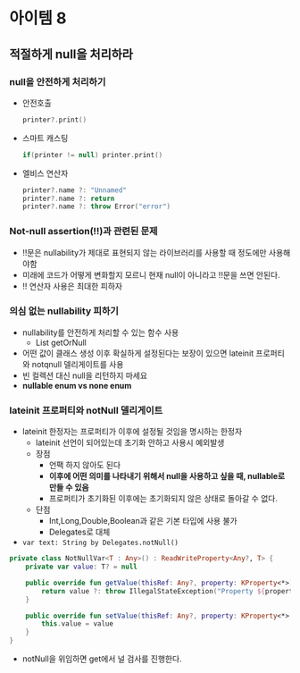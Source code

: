 # 아이템 8

## 적절하게 null을 처리하라

### null을 안전하게 처리하기

- 안전호출
    
    ```kotlin
    printer?.print()
    ```
    
- 스마트 캐스팅
    
    ```kotlin
    if(printer != null) printer.print()
    ```
    
- 엘비스 연산자
    
    ```kotlin
    printer?.name ?: "Unnamed"
    printer?.name ?: return
    printer?.name ?: throw Error("error")
    ```
    

### Not-null assertion(!!)과 관련된 문제

- !!문은 nullability가 제대로 표현되지 않는 라이브러리를 사용할 때 정도에만 사용해야함
- 미래에 코드가 어떻게 변화할지 모르니 현재 null이 아니라고 !!문을 쓰면 안된다.
- !! 연산자 사용은 최대한 피하자

 

### 의심 없는 nullability 피하기

- nullability를 안전하게 처리할 수 있는 함수 사용
    - List getOrNull
- 어떤 값이 클래스 생성 이후 확실하게 설정된다는 보장이 있으면 lateinit 프로퍼티와 notqnull 델리게이트를 사용
- 빈 컬렉션 대신 null을 리턴하지 마세요
- **nullable enum vs none enum**

### lateinit 프로퍼티와 notNull 델리게이트

- lateinit 한정자는 프로퍼티가 이후에 설정될 것임을 명시하는 한정자
    - lateinit 선언이 되어있는데 초기화 안하고 사용시 예외발생
    - 장점
        - 언팩 하지 않아도 된다
        - **이후에 어떤 의미를 나타내기 위해서 null을 사용하고 싶을 때, nullable로 만들 수 있음**
        - 프로퍼티가 초기화된 이후에는 초기화되지 않은 상태로 돌아갈 수 없다.
    - 단점
        - Int,Long,Double,Boolean과 같은 기본 타입에 사용 불가
        - Delegates로 대체
- `var text: String by Delegates.notNull()`

```kotlin
private class NotNullVar<T : Any>() : ReadWriteProperty<Any?, T> {
    private var value: T? = null

    public override fun getValue(thisRef: Any?, property: KProperty<*>): T {
        return value ?: throw IllegalStateException("Property ${property.name} should be initialized before get.")
    }

    public override fun setValue(thisRef: Any?, property: KProperty<*>, value: T) {
        this.value = value
    }
}
```

- notNull을 위임하면 get에서 널 검사를 진행한다.